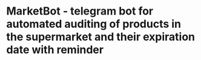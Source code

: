 # MarketBot - telegram bot for automated auditing of products in the supermarket and their expiration date with reminder
